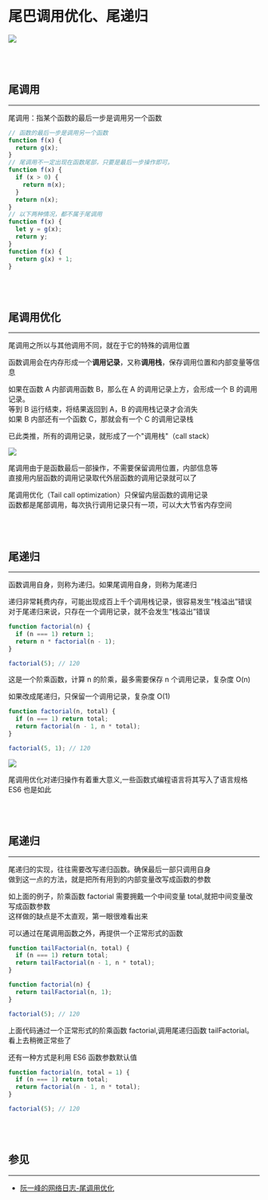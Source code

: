 # 尾巴调用优化、尾递归

![](http://www.ruanyifeng.com/blogimg/asset/2015/bg2015041001.jpg)

<br/><br/>

## 尾调用

---

尾调用：指某个函数的最后一步是调用另一个函数

```javascript
// 函数的最后一步是调用另一个函数
function f(x) {
  return g(x);
}
// 尾调用不一定出现在函数尾部，只要是最后一步操作即可。
function f(x) {
  if (x > 0) {
    return m(x);
  }
  return n(x);
}
// 以下两种情况，都不属于尾调用
function f(x) {
  let y = g(x);
  return y;
}
function f(x) {
  return g(x) + 1;
}
```

<br/><br/>

## 尾调用优化

---

尾调用之所以与其他调用不同，就在于它的特殊的调用位置

函数调用会在内存形成一个**调用记录**，又称**调用栈**，保存调用位置和内部变量等信息

如果在函数 A 内部调用函数 B，那么在 A 的调用记录上方，会形成一个 B 的调用记录。
<br/>
等到 B 运行结束，将结果返回到 A，B 的调用栈记录才会消失
<br/>
如果 B 内部还有一个函数 C，那就会有一个 C 的调用记录栈

已此类推，所有的调用记录，就形成了一个"调用栈"（call stack）

![](http://www.ruanyifeng.com/blogimg/asset/2015/bg2015041002.png)

尾调用由于是函数最后一部操作，不需要保留调用位置，内部信息等
<br/>
直接用内层函数的调用记录取代外层函数的调用记录就可以了

尾调用优化（Tail call optimization）只保留内层函数的调用记录
<br/>
函数都是尾部调用，每次执行调用记录只有一项，可以大大节省内存空间

<br/><br/>

## 尾递归

---

函数调用自身，则称为递归。如果尾调用自身，则称为尾递归

递归非常耗费内存，可能出现成百上千个调用栈记录，很容易发生“栈溢出”错误
<br/>
对于尾递归来说，只存在一个调用记录，就不会发生“栈溢出”错误

```javascript
function factorial(n) {
  if (n === 1) return 1;
  return n * factorial(n - 1);
}

factorial(5); // 120
```

这是一个阶乘函数，计算 n 的阶乘，最多需要保存 n 个调用记录，复杂度 O(n)

如果改成尾递归，只保留一个调用记录，复杂度 O(1)

```javascript
function factorial(n, total) {
  if (n === 1) return total;
  return factorial(n - 1, n * total);
}

factorial(5, 1); // 120
```

![](http://www.ruanyifeng.com/blogimg/asset/2015/bg2015041003.png)

尾调用优化对递归操作有着重大意义,一些函数式编程语言将其写入了语言规格
<br/>
ES6 也是如此

<br/><br/>

## 尾递归

---

尾递归的实现，往往需要改写递归函数。确保最后一部只调用自身
<br/>
做到这一点的方法，就是把所有用到的内部变量改写成函数的参数

如上面的例子，阶乘函数 factorial 需要拥戴一个中间变量 total,就把中间变量改写成函数参数
<br/>
这样做的缺点是不太直观，第一眼很难看出来

可以通过在尾调用函数之外，再提供一个正常形式的函数

```javascript
function tailFactorial(n, total) {
  if (n === 1) return total;
  return tailFactorial(n - 1, n * total);
}

function factorial(n) {
  return tailFactorial(n, 1);
}

factorial(5); // 120
```

上面代码通过一个正常形式的阶乘函数 factorial,调用尾递归函数 tailFactorial。看上去稍微正常些了

还有一种方式是利用 ES6 函数参数默认值

```javascript
function factorial(n, total = 1) {
  if (n === 1) return total;
  return factorial(n - 1, n * total);
}

factorial(5); // 120
```

<br/><br/>

## 参见

---

- [阮一峰的网络日志-尾调用优化](http://www.ruanyifeng.com/blog/2015/04/tail-call.html)

